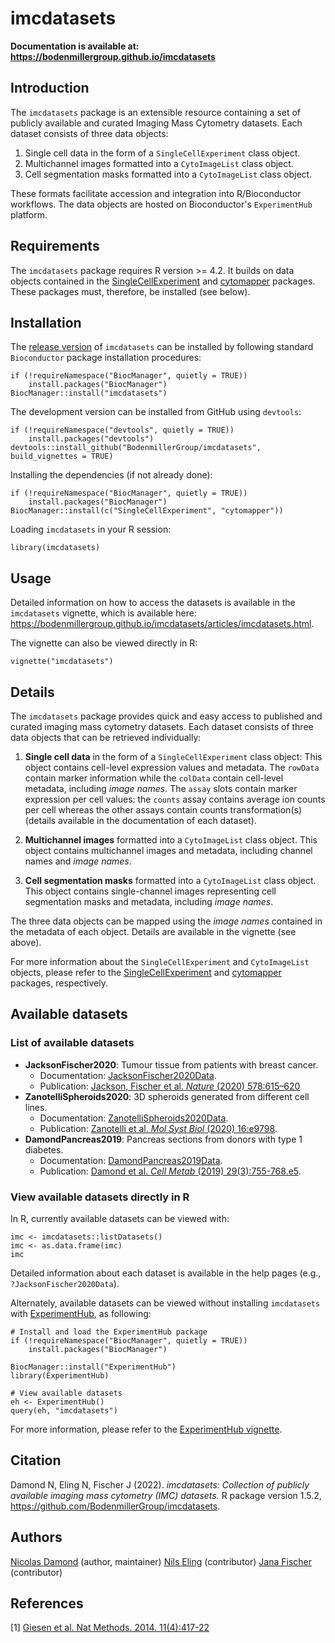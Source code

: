 # imcdatasets

__Documentation is available at: https://bodenmillergroup.github.io/imcdatasets__

## Introduction

The `imcdatasets` package is an extensible resource containing a set of publicly available and curated Imaging Mass Cytometry datasets. Each dataset consists of three data objects:
1. Single cell data in the form of a `SingleCellExperiment` class object.
2. Multichannel images formatted into a `CytoImageList` class object.
3. Cell segmentation masks formatted into a `CytoImageList` class object.

These formats facilitate accession and integration into R/Bioconductor workflows. The data objects are hosted on Bioconductor's `ExperimentHub` platform.

## Requirements
The `imcdatasets` package requires R version >= 4.2.
It builds on data objects contained in the [SingleCellExperiment](https://www.bioconductor.org/packages/release/bioc/html/SingleCellExperiment.html) and [cytomapper](https://www.bioconductor.org/packages/release/bioc/html/cytomapper.html) packages. These packages must, therefore, be installed (see below).

## Installation

The [release version](https://www.bioconductor.org/packages/release/data/experiment/html/imcdatasets.html) of `imcdatasets` can be installed by following standard `Bioconductor` package installation procedures:
```{r}
if (!requireNamespace("BiocManager", quietly = TRUE))
    install.packages("BiocManager")
BiocManager::install("imcdatasets")
```

The development version can be installed from GitHub using `devtools`:
```{r}
if (!requireNamespace("devtools", quietly = TRUE))
    install.packages("devtools")
devtools::install_github("BodenmillerGroup/imcdatasets", build_vignettes = TRUE)
```

Installing the dependencies (if not already done):
```{r}
if (!requireNamespace("BiocManager", quietly = TRUE))
    install.packages("BiocManager")
BiocManager::install(c("SingleCellExperiment", "cytomapper"))
```

Loading `imcdatasets` in your R session:
```{r}
library(imcdatasets)
```

## Usage

Detailed information on how to access the datasets is available in the `imcdatasets` vignette, which is available here: https://bodenmillergroup.github.io/imcdatasets/articles/imcdatasets.html.

The vignette can also be viewed directly in R:
```{r}
vignette("imcdatasets")
```

## Details

The `imcdatasets` package provides quick and easy access to published and curated imaging mass cytometry datasets. Each dataset consists of three data objects that can be retrieved individually:

1. __Single cell data__ in the form of a `SingleCellExperiment` class object:
This object contains cell-level expression values and metadata. The `rowData` contain marker information while the `colData` contain cell-level metadata, including _image names_. The `assay` slots contain marker expression per cell values: the `counts` assay contains average ion counts per cell whereas the other assays contain counts transformation(s) (details available in the documentation of each dataset).

2. __Multichannel images__ formatted into a `CytoImageList` class object.
This object contains multichannel images and metadata, including channel names and _image names_.

3. __Cell segmentation masks__ formatted into a `CytoImageList` class object.
This object contains single-channel images representing cell segmentation masks and metadata, including _image names_.

The three data objects can be mapped using the _image names_ contained in the metadata of each object. Details are available in the vignette (see above).

For more information about the `SingleCellExperiment` and `CytoImageList` objects, please refer to the [SingleCellExperiment](https://www.bioconductor.org/packages/release/bioc/html/SingleCellExperiment.html) and [cytomapper](https://www.bioconductor.org/packages/release/bioc/html/cytomapper.html) packages, respectively.

## Available datasets

### List of available datasets

* __JacksonFischer2020__: Tumour tissue from patients with breast cancer.  
  - Documentation: [JacksonFischer2020Data](https://bodenmillergroup.github.io/imcdatasets/reference/JacksonFischer2020Data.html).
  - Publication: [Jackson, Fischer et al. _Nature_ (2020) 578:615–620](https://doi.org/10.1038/s41586-019-1876-x)
* __ZanotelliSpheroids2020__: 3D spheroids generated from different cell lines.  
  - Documentation: [ZanotelliSpheroids2020Data](https://bodenmillergroup.github.io/imcdatasets/reference/ZanotelliSpheroids2020Data.html).   
  - Publication: [Zanotelli et al. _Mol Syst Biol_ (2020) 16:e9798](https://doi.org/10.15252/msb.20209798).  
* __DamondPancreas2019__: Pancreas sections from donors with type 1 diabetes.    
  - Documentation: [DamondPancreas2019Data](https://bodenmillergroup.github.io/imcdatasets/reference/DamondPancreas2019Data.html).  
  - Publication: [Damond et al. _Cell Metab_ (2019) 29(3):755-768.e5](https://doi.org/10.1016/j.cmet.2018.11.014).

### View available datasets directly in R

In R, currently available datasets can be viewed with:
```{r}
imc <- imcdatasets::listDatasets()
imc <- as.data.frame(imc)
imc
```
Detailed information about each dataset is available in the help pages (e.g., `?JacksonFischer2020Data`).

Alternately, available datasets can be viewed without installing `imcdatasets` with [ExperimentHub](https://bioconductor.org/packages/release/bioc/html/ExperimentHub.html), as following:
```{r}
# Install and load the ExperimentHub package
if (!requireNamespace("BiocManager", quietly = TRUE))
    install.packages("BiocManager")

BiocManager::install("ExperimentHub")
library(ExperimentHub)

# View available datasets
eh <- ExperimentHub()
query(eh, "imcdatasets")
```
For more information, please refer to the [ExperimentHub vignette](https://bioconductor.org/packages/release/bioc/vignettes/ExperimentHub/inst/doc/ExperimentHub.html).

## Citation

Damond N, Eling N, Fischer J (2022). _imcdatasets: Collection of publicly available imaging mass cytometry (IMC) datasets._ R package version 1.5.2, https://github.com/BodenmillerGroup/imcdatasets.

## Authors

[Nicolas Damond](https://github.com/ndamond) (author, maintainer)
[Nils Eling](https://github.com/nilseling) (contributor)
[Jana Fischer](https://github.com/JanaFischer) (contributor)

## References

[1] [Giesen et al. Nat Methods. 2014. 11(4):417-22](https://doi.org/10.1038/nmeth.2869)
